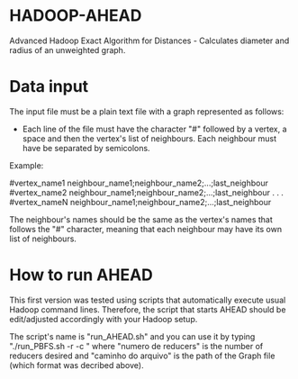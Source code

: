 HADOOP-AHEAD
============
Advanced Hadoop Exact Algorithm for Distances - Calculates diameter and radius of an unweighted graph.

Data input
==========
The input file must be a plain text file with a graph represented as follows:

- Each line of the file must have the character "#" followed by a vertex, a space and then the vertex's list of neighbours. Each neighbour must have be separated by semicolons. 
 
Example:

#vertex_name1 neighbour_name1;neighbour_name2;...;last_neighbour
#vertex_name2 neighbour_name1;neighbour_name2;...;last_neighbour
                                .
                                .
                                .
#vertex_nameN neighbour_name1;neighbour_name2;...;last_neighbour

The neighbour's names should be the same as the vertex's names that follows the "#" character, meaning that each neighbour may have its own list of neighbours.

How to run AHEAD
================

This first version was tested using scripts that automatically execute usual Hadoop command lines. Therefore, the script that starts AHEAD should be edit/adjusted accordingly with your Hadoop setup.

The script's name is "run_AHEAD.sh" and you can use it by typing "./run_PBFS.sh -r <numero de reducers> -c <caminho do arquivo>" where "numero de reducers" is the number of reducers desired and "caminho do arquivo" is the path of the Graph file (which format was decribed above).





